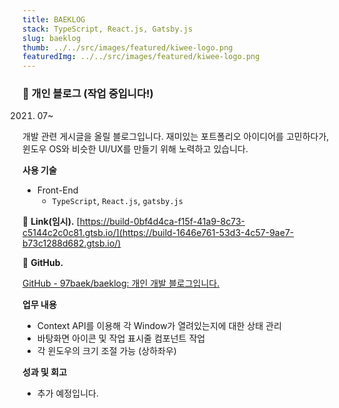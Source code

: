 ```yaml
---
title: BAEKLOG
stack: TypeScript, React.js, Gatsby.js
slug: baeklog
thumb: ../../src/images/featured/kiwee-logo.png
featuredImg: ../../src/images/featured/kiwee-logo.png
---
```


### 🎒 개인 블로그 (작업 중입니다!)

2021. 07~

개발 관련 게시글을 올릴 블로그입니다. 재미있는 포트폴리오 아이디어를 고민하다가, 윈도우 OS와 비슷한 UI/UX를 만들기 위해 노력하고 있습니다.

**사용 기술**

- Front-End
  - `TypeScript`, `React.js`, `gatsby.js`

🔗 **Link(임시).** [https://build-0bf4d4ca-f15f-41a9-8c73-c5144c2c0c81.gtsb.io/](https://build-1646e761-53d3-4c57-9ae7-b73c1288d682.gtsb.io/)

🔗 **GitHub.**

[GitHub - 97baek/baeklog: 개인 개발 블로그입니다.](https://github.com/97baek/baeklog)

**업무 내용**

- Context API를 이용해 각 Window가 열려있는지에 대한 상태 관리
- 바탕화면 아이콘 및 작업 표시줄 컴포넌트 작업
- 각 윈도우의 크기 조절 가능 (상하좌우)

**성과 및 회고**

- 추가 예정입니다.
